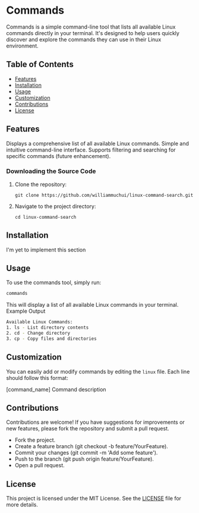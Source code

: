 # Commands

Commands is a simple command-line tool that lists all available Linux commands
directly in your terminal. It's designed to help users quickly discover and
explore the commands they can use in their Linux environment.

## Table of Contents

- [Features](#features)
- [Installation](#installation)
- [Usage](#usage)
- [Customization](#customization)
- [Contributions](#contributions)
- [License](#license)

## Features

Displays a comprehensive list of all available Linux commands.
Simple and intuitive command-line interface.
Supports filtering and searching for specific commands (future enhancement).

### Downloading the Source Code

1. Clone the repository:

   ```
   git clone https://github.com/williammuchui/linux-command-search.git
   ```

2. Navigate to the project directory:
   ```
   cd linux-command-search
   ```

## Installation

I'm yet to implement this section

## Usage

To use the commands tool, simply run:

```bash
commands
```

This will display a list of all available Linux commands in your terminal.  
Example Output

```bash
Available Linux Commands:
1. ls - List directory contents
2. cd - Change directory
3. cp - Copy files and directories
```

## Customization

You can easily add or modify commands by editing the `linux` file. Each line should follow this format:

[command_name] Command description

## Contributions

Contributions are welcome! If you have suggestions for improvements or new features,
please fork the repository and submit a pull request.

- Fork the project.
- Create a feature branch (git checkout -b feature/YourFeature).
- Commit your changes (git commit -m 'Add some feature').
- Push to the branch (git push origin feature/YourFeature).
- Open a pull request.

## License

This project is licensed under the MIT License. See the [LICENSE](license) file for more details.
